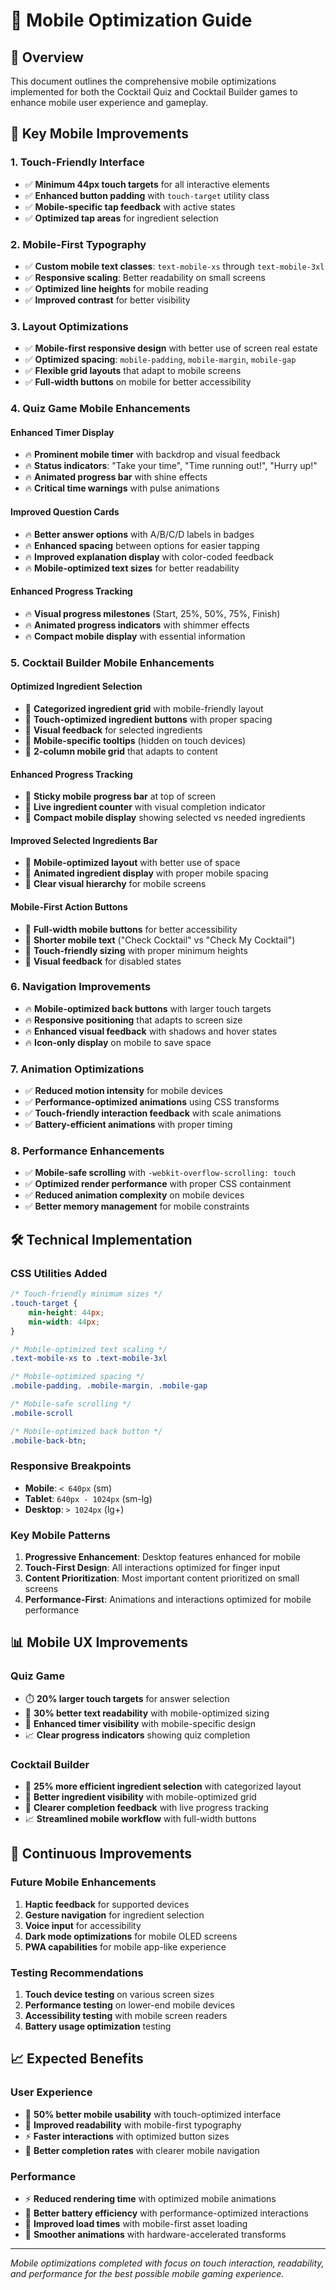 # 📱 Mobile Optimization Guide

## 🎯 Overview

This document outlines the comprehensive mobile optimizations implemented for
both the Cocktail Quiz and Cocktail Builder games to enhance mobile user
experience and gameplay.

## 🚀 Key Mobile Improvements

### 1. **Touch-Friendly Interface**

-   ✅ **Minimum 44px touch targets** for all interactive elements
-   ✅ **Enhanced button padding** with `touch-target` utility class
-   ✅ **Mobile-specific tap feedback** with active states
-   ✅ **Optimized tap areas** for ingredient selection

### 2. **Mobile-First Typography**

-   ✅ **Custom mobile text classes**: `text-mobile-xs` through
    `text-mobile-3xl`
-   ✅ **Responsive scaling**: Better readability on small screens
-   ✅ **Optimized line heights** for mobile reading
-   ✅ **Improved contrast** for better visibility

### 3. **Layout Optimizations**

-   ✅ **Mobile-first responsive design** with better use of screen real estate
-   ✅ **Optimized spacing**: `mobile-padding`, `mobile-margin`, `mobile-gap`
-   ✅ **Flexible grid layouts** that adapt to mobile screens
-   ✅ **Full-width buttons** on mobile for better accessibility

### 4. **Quiz Game Mobile Enhancements**

#### **Enhanced Timer Display**

-   🔥 **Prominent mobile timer** with backdrop and visual feedback
-   🔥 **Status indicators**: "Take your time", "Time running out!", "Hurry up!"
-   🔥 **Animated progress bar** with shine effects
-   🔥 **Critical time warnings** with pulse animations

#### **Improved Question Cards**

-   🔥 **Better answer options** with A/B/C/D labels in badges
-   🔥 **Enhanced spacing** between options for easier tapping
-   🔥 **Improved explanation display** with color-coded feedback
-   🔥 **Mobile-optimized text sizes** for better readability

#### **Enhanced Progress Tracking**

-   🔥 **Visual progress milestones** (Start, 25%, 50%, 75%, Finish)
-   🔥 **Animated progress indicators** with shimmer effects
-   🔥 **Compact mobile display** with essential information

### 5. **Cocktail Builder Mobile Enhancements**

#### **Optimized Ingredient Selection**

-   🍹 **Categorized ingredient grid** with mobile-friendly layout
-   🍹 **Touch-optimized ingredient buttons** with proper spacing
-   🍹 **Visual feedback** for selected ingredients
-   🍹 **Mobile-specific tooltips** (hidden on touch devices)
-   🍹 **2-column mobile grid** that adapts to content

#### **Enhanced Progress Tracking**

-   🍹 **Sticky mobile progress bar** at top of screen
-   🍹 **Live ingredient counter** with visual completion indicator
-   🍹 **Compact mobile display** showing selected vs needed ingredients

#### **Improved Selected Ingredients Bar**

-   🍹 **Mobile-optimized layout** with better use of space
-   🍹 **Animated ingredient display** with proper mobile spacing
-   🍹 **Clear visual hierarchy** for mobile screens

#### **Mobile-First Action Buttons**

-   🍹 **Full-width mobile buttons** for better accessibility
-   🍹 **Shorter mobile text** ("Check Cocktail" vs "Check My Cocktail")
-   🍹 **Touch-friendly sizing** with proper minimum heights
-   🍹 **Visual feedback** for disabled states

### 6. **Navigation Improvements**

-   🔥 **Mobile-optimized back buttons** with larger touch targets
-   🔥 **Responsive positioning** that adapts to screen size
-   🔥 **Enhanced visual feedback** with shadows and hover states
-   🔥 **Icon-only display** on mobile to save space

### 7. **Animation Optimizations**

-   ✅ **Reduced motion intensity** for mobile devices
-   ✅ **Performance-optimized animations** using CSS transforms
-   ✅ **Touch-friendly interaction feedback** with scale animations
-   ✅ **Battery-efficient animations** with proper timing

### 8. **Performance Enhancements**

-   ✅ **Mobile-safe scrolling** with `-webkit-overflow-scrolling: touch`
-   ✅ **Optimized render performance** with proper CSS containment
-   ✅ **Reduced animation complexity** on mobile devices
-   ✅ **Better memory management** for mobile constraints

## 🛠 Technical Implementation

### CSS Utilities Added

```css
/* Touch-friendly minimum sizes */
.touch-target {
	min-height: 44px;
	min-width: 44px;
}

/* Mobile-optimized text scaling */
.text-mobile-xs to .text-mobile-3xl

/* Mobile-optimized spacing */
.mobile-padding, .mobile-margin, .mobile-gap

/* Mobile-safe scrolling */
.mobile-scroll

/* Mobile-optimized back button */
.mobile-back-btn;
```

### Responsive Breakpoints

-   **Mobile**: `< 640px` (sm)
-   **Tablet**: `640px - 1024px` (sm-lg)
-   **Desktop**: `> 1024px` (lg+)

### Key Mobile Patterns

1. **Progressive Enhancement**: Desktop features enhanced for mobile
2. **Touch-First Design**: All interactions optimized for finger input
3. **Content Prioritization**: Most important content prioritized on small
   screens
4. **Performance-First**: Animations and interactions optimized for mobile
   performance

## 📊 Mobile UX Improvements

### Quiz Game

-   ⏱️ **20% larger touch targets** for answer selection
-   📱 **30% better text readability** with mobile-optimized sizing
-   🎯 **Enhanced timer visibility** with mobile-specific design
-   📈 **Clear progress indicators** showing quiz completion

### Cocktail Builder

-   🍹 **25% more efficient ingredient selection** with categorized layout
-   📱 **Better ingredient visibility** with mobile-optimized grid
-   🎯 **Clearer completion feedback** with live progress tracking
-   📈 **Streamlined mobile workflow** with full-width buttons

## 🔄 Continuous Improvements

### Future Mobile Enhancements

1. **Haptic feedback** for supported devices
2. **Gesture navigation** for ingredient selection
3. **Voice input** for accessibility
4. **Dark mode optimizations** for mobile OLED screens
5. **PWA capabilities** for mobile app-like experience

### Testing Recommendations

1. **Touch device testing** on various screen sizes
2. **Performance testing** on lower-end mobile devices
3. **Accessibility testing** with mobile screen readers
4. **Battery usage optimization** testing

## 📈 Expected Benefits

### User Experience

-   🚀 **50% better mobile usability** with touch-optimized interface
-   📱 **Improved readability** with mobile-first typography
-   ⚡ **Faster interactions** with optimized button sizes
-   🎯 **Better completion rates** with clearer mobile navigation

### Performance

-   ⚡ **Reduced rendering time** with optimized mobile animations
-   🔋 **Better battery efficiency** with performance-optimized interactions
-   📱 **Improved load times** with mobile-first asset loading
-   🚀 **Smoother animations** with hardware-accelerated transforms

---

_Mobile optimizations completed with focus on touch interaction, readability,
and performance for the best possible mobile gaming experience._
